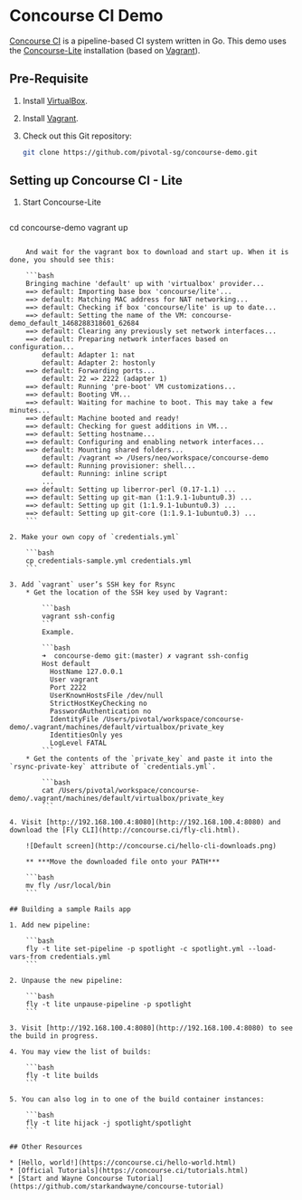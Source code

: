 # Concourse CI Demo

[Concourse CI](http://concourse.ci) is a pipeline-based CI system written in Go. This demo uses the [Concourse-Lite](http://concourse.ci/vagrant.html) installation (based on [Vagrant](https://www.vagrantup.com)).

## Pre-Requisite

1. Install [VirtualBox](https://www.virtualbox.org/wiki/Downloads).
2. Install [Vagrant](https://www.vagrantup.com).
3. Check out this Git repository:

	```bash
	git clone https://github.com/pivotal-sg/concourse-demo.git
	```

## Setting up Concourse CI - Lite

1. Start Concourse-Lite

	```bash
cd concourse-demo
vagrant up
```

	And wait for the vagrant box to download and start up. When it is done, you should see this:
	
	```bash
	Bringing machine 'default' up with 'virtualbox' provider...
	==> default: Importing base box 'concourse/lite'...
	==> default: Matching MAC address for NAT networking...
	==> default: Checking if box 'concourse/lite' is up to date...
	==> default: Setting the name of the VM: concourse-demo_default_1468288318601_62684
	==> default: Clearing any previously set network interfaces...
	==> default: Preparing network interfaces based on configuration...
	    default: Adapter 1: nat
	    default: Adapter 2: hostonly
	==> default: Forwarding ports...
	    default: 22 => 2222 (adapter 1)
	==> default: Running 'pre-boot' VM customizations...
	==> default: Booting VM...
	==> default: Waiting for machine to boot. This may take a few minutes...
	==> default: Machine booted and ready!
	==> default: Checking for guest additions in VM...
	==> default: Setting hostname...
	==> default: Configuring and enabling network interfaces...
	==> default: Mounting shared folders...
	    default: /vagrant => /Users/neo/workspace/concourse-demo
	==> default: Running provisioner: shell...
	    default: Running: inline script
	    ...
	==> default: Setting up liberror-perl (0.17-1.1) ...
	==> default: Setting up git-man (1:1.9.1-1ubuntu0.3) ...
	==> default: Setting up git (1:1.9.1-1ubuntu0.3) ...
	==> default: Setting up git-core (1:1.9.1-1ubuntu0.3) ...
	```

2. Make your own copy of `credentials.yml`

	```bash
	cp credentials-sample.yml credentials.yml
	```

3. Add `vagrant` user’s SSH key for Rsync
	* Get the location of the SSH key used by Vagrant: 

		```bash
		vagrant ssh-config
		```	
		Example.

		```bash
		➜  concourse-demo git:(master) ✗ vagrant ssh-config
		Host default
		  HostName 127.0.0.1
		  User vagrant
		  Port 2222
		  UserKnownHostsFile /dev/null
		  StrictHostKeyChecking no
		  PasswordAuthentication no
		  IdentityFile /Users/pivotal/workspace/concourse-demo/.vagrant/machines/default/virtualbox/private_key
		  IdentitiesOnly yes
		  LogLevel FATAL
		```
	* Get the contents of the `private_key` and paste it into the `rsync-private-key` attribute of `credentials.yml`.

		```bash
		cat /Users/pivotal/workspace/concourse-demo/.vagrant/machines/default/virtualbox/private_key
		```

4. Visit [http://192.168.100.4:8080](http://192.168.100.4:8080) and download the [Fly CLI](http://concourse.ci/fly-cli.html).

	![Default screen](http://concourse.ci/hello-cli-downloads.png)
	
	** ***Move the downloaded file onto your PATH***

	```bash
	mv fly /usr/local/bin
	```

## Building a sample Rails app

1. Add new pipeline:

	```bash
	fly -t lite set-pipeline -p spotlight -c spotlight.yml --load-vars-from credentials.yml
	```

2. Unpause the new pipeline:

	```bash
	fly -t lite unpause-pipeline -p spotlight
	```

3. Visit [http://192.168.100.4:8080](http://192.168.100.4:8080) to see the build in progress.

4. You may view the list of builds:

	```bash
	fly -t lite builds
	```

5. You can also log in to one of the build container instances:

	```bash
	fly -t lite hijack -j spotlight/spotlight
	```

## Other Resources

* [Hello, world!](https://concourse.ci/hello-world.html)
* [Official Tutorials](https://concourse.ci/tutorials.html)
* [Start and Wayne Concourse Tutorial](https://github.com/starkandwayne/concourse-tutorial)